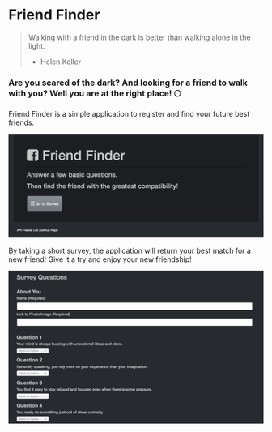 # Friend Finder

> Walking with a friend in the dark is better than walking alone in the light.
>
> - Helen Keller

### Are you scared of the dark? And looking for a friend to walk with you? Well you are at the right place! :full_moon:

Friend Finder is a simple application to register and find your future best friends. 

![Main Screenshot](app/public/img/main.png)

By taking a short survey, the application will return your best match for a new friend! Give it a try and enjoy your new friendship!

![Survey Screenshot](app/public/img/survey.png)